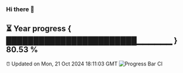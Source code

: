 ### Hi there 👋
⏳ Year progress { ████████████████████████▁▁▁▁▁▁ } 80.53 %
---
⏰ Updated on Mon, 21 Oct 2024 18:11:03 GMT
![Progress Bar CI](https://github.com/Moyi321/Moyi321/workflows/Progress%20Bar%20CI/badge.svg)
